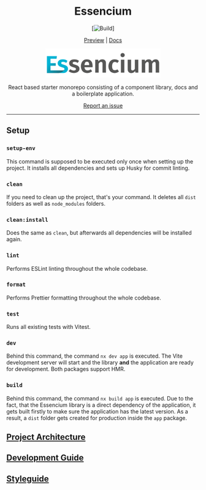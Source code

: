 <div align="center">

# Essencium

[![Build](https://github.com/Frachtwerk/essencium-frontend/actions/workflows/build.yml/badge.svg)]

[Preview](https://staging.essencium.dev)
|
[Docs](https://docs.essencium.dev)

<img src="./packages/app/public/img/web/logotype_400x100px.svg" alt="Essencium Logo" width="300"/>

React based starter monorepo consisting of a component library, docs and a boilerplate application.

[Report an issue](https://github.com/Frachtwerk/essencium-frontend/issues)

</div>

---

## Setup

### `setup-env`

This command is supposed to be executed only once when setting up the project. It installs all dependencies and sets up Husky for commit linting.

### `clean`

If you need to clean up the project, that's your command. It deletes all `dist` folders as well as `node_modules` folders.

### `clean:install`

Does the same as `clean`, but afterwards all dependencies will be installed again.

### `lint`

Performs ESLint linting throughout the whole codebase.

### `format`

Performs Prettier formatting throughout the whole codebase.

### `test`

Runs all existing tests with Vitest.

### `dev`

Behind this command, the command `nx dev app` is executed. The Vite development server will start and the library **and** the application are ready for development. Both packages support HMR.

### `build`

Behind this command, the command `nx build app` is executed. Due to the fact, that the Essencium library is a direct dependency of the application, it gets built firstly to make sure the application has the latest version. As a result, a `dist` folder gets created for production inside the `app` package.

## [Project Architecture](https://docs.essencium-frontend.vercel.app/architecture)

## [Development Guide](https://docs.essencium-frontend.vercel.app/devguide)

## [Styleguide](https://docs.essencium-frontend.vercel.app/styleguide)
